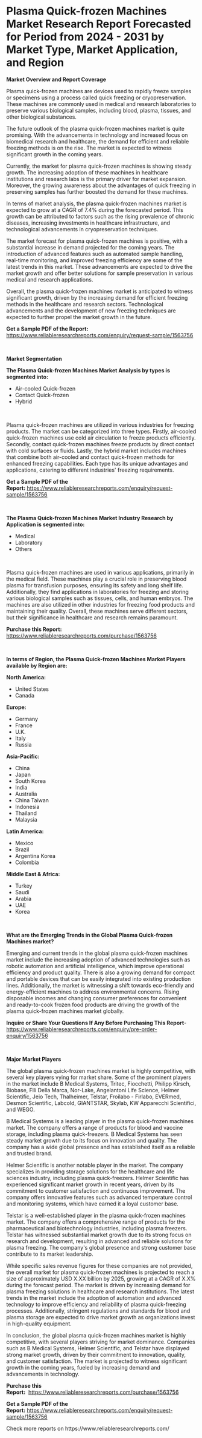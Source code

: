 <p><h1>Plasma Quick-frozen Machines Market Research Report Forecasted for Period from 2024 -  2031 by Market Type, Market Application, and Region</h1></p><p><strong>Market Overview and Report Coverage</strong></p>
<p><p>Plasma quick-frozen machines are devices used to rapidly freeze samples or specimens using a process called quick freezing or cryopreservation. These machines are commonly used in medical and research laboratories to preserve various biological samples, including blood, plasma, tissues, and other biological substances.</p><p>The future outlook of the plasma quick-frozen machines market is quite promising. With the advancements in technology and increased focus on biomedical research and healthcare, the demand for efficient and reliable freezing methods is on the rise. The market is expected to witness significant growth in the coming years.</p><p>Currently, the market for plasma quick-frozen machines is showing steady growth. The increasing adoption of these machines in healthcare institutions and research labs is the primary driver for market expansion. Moreover, the growing awareness about the advantages of quick freezing in preserving samples has further boosted the demand for these machines.</p><p>In terms of market analysis, the plasma quick-frozen machines market is expected to grow at a CAGR of 7.4% during the forecasted period. This growth can be attributed to factors such as the rising prevalence of chronic diseases, increasing investments in healthcare infrastructure, and technological advancements in cryopreservation techniques.</p><p>The market forecast for plasma quick-frozen machines is positive, with a substantial increase in demand projected for the coming years. The introduction of advanced features such as automated sample handling, real-time monitoring, and improved freezing efficiency are some of the latest trends in this market. These advancements are expected to drive the market growth and offer better solutions for sample preservation in various medical and research applications.</p><p>Overall, the plasma quick-frozen machines market is anticipated to witness significant growth, driven by the increasing demand for efficient freezing methods in the healthcare and research sectors. Technological advancements and the development of new freezing techniques are expected to further propel the market growth in the future.</p></p>
<p><strong>Get a Sample PDF of the Report:</strong> <a href="https://www.reliableresearchreports.com/enquiry/request-sample/1563756">https://www.reliableresearchreports.com/enquiry/request-sample/1563756</a></p>
<p>&nbsp;</p>
<p><strong>Market Segmentation</strong></p>
<p><strong>The Plasma Quick-frozen Machines Market Analysis by types is segmented into:</strong></p>
<p><ul><li>Air-cooled Quick-frozen</li><li>Contact Quick-frozen</li><li>Hybrid</li></ul></p>
<p>&nbsp;</p>
<p><p>Plasma quick-frozen machines are utilized in various industries for freezing products. The market can be categorized into three types. Firstly, air-cooled quick-frozen machines use cold air circulation to freeze products efficiently. Secondly, contact quick-frozen machines freeze products by direct contact with cold surfaces or fluids. Lastly, the hybrid market includes machines that combine both air-cooled and contact quick-frozen methods for enhanced freezing capabilities. Each type has its unique advantages and applications, catering to different industries' freezing requirements.</p></p>
<p><strong>Get a Sample PDF of the Report:</strong>&nbsp;<a href="https://www.reliableresearchreports.com/enquiry/request-sample/1563756">https://www.reliableresearchreports.com/enquiry/request-sample/1563756</a></p>
<p>&nbsp;</p>
<p><strong>The Plasma Quick-frozen Machines Market Industry Research by Application is segmented into:</strong></p>
<p><ul><li>Medical</li><li>Laboratory</li><li>Others</li></ul></p>
<p>&nbsp;</p>
<p><p>Plasma quick-frozen machines are used in various applications, primarily in the medical field. These machines play a crucial role in preserving blood plasma for transfusion purposes, ensuring its safety and long shelf life. Additionally, they find applications in laboratories for freezing and storing various biological samples such as tissues, cells, and human embryos. The machines are also utilized in other industries for freezing food products and maintaining their quality. Overall, these machines serve different sectors, but their significance in healthcare and research remains paramount.</p></p>
<p><strong>Purchase this Report:</strong>&nbsp; <a href="https://www.reliableresearchreports.com/purchase/1563756">https://www.reliableresearchreports.com/purchase/1563756</a></p>
<p>&nbsp;</p>
<p><strong>In terms of Region, the Plasma Quick-frozen Machines Market Players available by Region are:</strong></p>
<p>
    <p> <strong> North America: </strong>
        <ul>
            <li>United States</li>
            <li>Canada</li>
        </ul>
        </p> 
    <p> <strong> Europe: </strong>
        <ul>
            <li>Germany</li>
            <li>France</li>
            <li>U.K.</li>
            <li>Italy</li>
            <li>Russia</li>
        </ul>
        </p> 
    <p> <strong> Asia-Pacific: </strong>
        <ul>
            <li>China</li>
            <li>Japan</li>
            <li>South Korea</li>
            <li>India</li>
            <li>Australia</li>
            <li>China Taiwan</li>
            <li>Indonesia</li>
            <li>Thailand</li>
            <li>Malaysia</li>
        </ul>
        </p> 
    <p> <strong> Latin America: </strong>
        <ul>
            <li>Mexico</li>
            <li>Brazil</li>
            <li>Argentina Korea</li>
            <li>Colombia</li>
        </ul>
        </p> 
    <p> <strong> Middle East & Africa: </strong>
        <ul>
            <li>Turkey</li>
            <li>Saudi</li>
            <li>Arabia</li>
            <li>UAE</li>
            <li>Korea</li>
        </ul>
    </p>
    </p>
<p>&nbsp;</p>
<p><strong>What are the Emerging Trends in the Global Plasma Quick-frozen Machines market?</strong></p>
<p><p>Emerging and current trends in the global plasma quick-frozen machines market include the increasing adoption of advanced technologies such as robotic automation and artificial intelligence, which improve operational efficiency and product quality. There is also a growing demand for compact and portable devices that can be easily integrated into existing production lines. Additionally, the market is witnessing a shift towards eco-friendly and energy-efficient machines to address environmental concerns. Rising disposable incomes and changing consumer preferences for convenient and ready-to-cook frozen food products are driving the growth of the plasma quick-frozen machines market globally.</p></p>
<p><strong>Inquire or Share Your Questions If Any Before Purchasing This Report</strong>- <a href="https://www.reliableresearchreports.com/enquiry/pre-order-enquiry/1563756">https://www.reliableresearchreports.com/enquiry/pre-order-enquiry/1563756</a></p>
<p>&nbsp;</p>
<p><strong>Major Market Players</strong></p>
<p><p>The global plasma quick-frozen machines market is highly competitive, with several key players vying for market share. Some of the prominent players in the market include B Medical Systems, Tritec, Fiocchetti, Philipp Kirsch, Biobase, Flli Della Marca, Nor-Lake, Angelantoni Life Science, Helmer Scientific, Jeio Tech, Thalheimer, Telstar, Froilabo - Firlabo, EVERmed, Desmon Scientific, Labcold, GIANTSTAR, Skylab, KW Apparecchi Scientifici, and WEGO.</p><p>B Medical Systems is a leading player in the plasma quick-frozen machines market. The company offers a range of products for blood and vaccine storage, including plasma quick-freezers. B Medical Systems has seen steady market growth due to its focus on innovation and quality. The company has a wide global presence and has established itself as a reliable and trusted brand.</p><p>Helmer Scientific is another notable player in the market. The company specializes in providing storage solutions for the healthcare and life sciences industry, including plasma quick-freezers. Helmer Scientific has experienced significant market growth in recent years, driven by its commitment to customer satisfaction and continuous improvement. The company offers innovative features such as advanced temperature control and monitoring systems, which have earned it a loyal customer base.</p><p>Telstar is a well-established player in the plasma quick-frozen machines market. The company offers a comprehensive range of products for the pharmaceutical and biotechnology industries, including plasma freezers. Telstar has witnessed substantial market growth due to its strong focus on research and development, resulting in advanced and reliable solutions for plasma freezing. The company's global presence and strong customer base contribute to its market leadership.</p><p>While specific sales revenue figures for these companies are not provided, the overall market for plasma quick-frozen machines is projected to reach a size of approximately USD X.XX billion by 2025, growing at a CAGR of X.X% during the forecast period. The market is driven by increasing demand for plasma freezing solutions in healthcare and research institutions. The latest trends in the market include the adoption of automation and advanced technology to improve efficiency and reliability of plasma quick-freezing processes. Additionally, stringent regulations and standards for blood and plasma storage are expected to drive market growth as organizations invest in high-quality equipment.</p><p>In conclusion, the global plasma quick-frozen machines market is highly competitive, with several players striving for market dominance. Companies such as B Medical Systems, Helmer Scientific, and Telstar have displayed strong market growth, driven by their commitment to innovation, quality, and customer satisfaction. The market is projected to witness significant growth in the coming years, fueled by increasing demand and advancements in technology.</p></p>
<p><strong>Purchase this Report:</strong>&nbsp;&nbsp;<a href="https://www.reliableresearchreports.com/purchase/1563756">https://www.reliableresearchreports.com/purchase/1563756</a></p>
<p></p>
<p><strong>Get a Sample PDF of the Report:</strong>&nbsp;<a href="https://www.reliableresearchreports.com/enquiry/request-sample/1563756">https://www.reliableresearchreports.com/enquiry/request-sample/1563756</a></p>
<p>Check more reports on https://www.reliableresearchreports.com/</p>